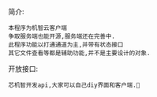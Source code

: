 简介:

	本程序为机智云客户端
	争取服务端也能开源,服务端还在完善中.
	此程序功能以打通通道为主,并带有状态接口
	其它文件查看等都是辅助功能,并不是主要设计的对象.

开放接口:
    
    芯机智开发api,大家可以自己diy界面和客户端.

